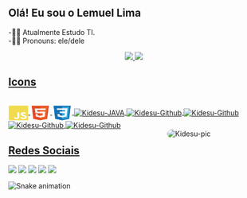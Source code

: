 ## Olá! Eu sou o Lemuel Lima

-👨‍💻 Atualmente Estudo TI. <br>
-👨‍💻 Pronouns: ele/dele


<div align="center">
  <a href="https://github.com/kidesu">
  <img height="180em" src="https://github-readme-stats.vercel.app/api?username=Kidesu&show_icons=true&theme=gruvbox&include_all_commits=true&count_private=true"/>
  <img height="180em" src="https://github-readme-stats.vercel.app/api/top-langs/?username=Kidesu&layout=compact&langs_count=7&theme=gruvbox"/>
</div>
  
  ## Icons
  <div style="display: inline_block"><br>
  <img align="center" alt="Kidesu-Js" height="30" width="40" src="https://raw.githubusercontent.com/devicons/devicon/master/icons/javascript/javascript-plain.svg">
  <img align="center" alt="Kidesu-HTML" height="30" width="40" src="https://raw.githubusercontent.com/devicons/devicon/master/icons/html5/html5-original.svg">
  <img align="center" alt="KidesuKidesu-CSS" height="30" width="40" src="https://raw.githubusercontent.com/devicons/devicon/master/icons/css3/css3-original.svg">
  <img align="center" alt="Kidesu-JAVA" height="30" width="40" src="https://cdn.jsdelivr.net/gh/devicons/devicon/icons/java/java-original.svg">
  <img align="center" alt="Kidesu-Github" height="30" width="40" src="https://cdn.jsdelivr.net/gh/devicons/devicon/icons/github/github-original.svg"> 
  <img align="center" alt="Kidesu-Github" height="65" width="75" src="https://cdn.jsdelivr.net/gh/devicons/devicon/icons/oracle/oracle-original.svg">
  <img align="center" alt="Kidesu-Github" height="30" width="40" src="https://cdn.jsdelivr.net/gh/devicons/devicon/icons/vscode/vscode-original.svg">
  <img align="center" alt="Kidesu-Github" height="30" width="40" src="https://cdn.jsdelivr.net/gh/devicons/devicon/icons/windows8/windows8-original.svg">  
</div>
  
  <div>
  <img align="right" alt="Kidesu-pic" style="border-radius:50px;" src="https://user-images.githubusercontent.com/100883945/156677152-0869a8fb-1ace-4dfc-81c3-958c4bc80d7e.png" width="185px">
  </div>
 
 
  
  ## Redes Sociais
  <div>
    <a href="https://www.youtube.com/channel/UC3UY-cRILzzKl-YWYOOP-mA" target="_blank"><img src="https://img.shields.io/badge/YouTube-FF0000?style=for-the-badge&logo=youtube&logoColor=white" target="_blank"></a>
  <a href="https://www.instagram.com/lemuel.lima/" target="_blank"><img src="https://img.shields.io/badge/-Instagram-%23E4405F?style=for-the-badge&logo=instagram&logoColor=white" target="_blank"></a>
 	<a href="https://www.twitch.tv/kidesuofc" target="_blank"><img src="https://img.shields.io/badge/Twitch-9146FF?style=for-the-badge&logo=twitch&logoColor=white" target="_blank"></a>
 <a href="https://discord.gg/V8vxt2WC" target="_blank"><img src="https://img.shields.io/badge/Discord-7289DA?style=for-the-badge&logo=discord&logoColor=white" target="_blank"></a> 
  <a href = "mailto:lnslemuel@gmail.com"><img src="https://img.shields.io/badge/-Gmail-%23333?style=for-the-badge&logo=gmail&logoColor=white" target="_blank"></a><br>
    
    
 ![Snake animation](https://github.com/kidesu/kidesu/blob/output/github-contribution-grid-snake.svg)
    
  </div>
